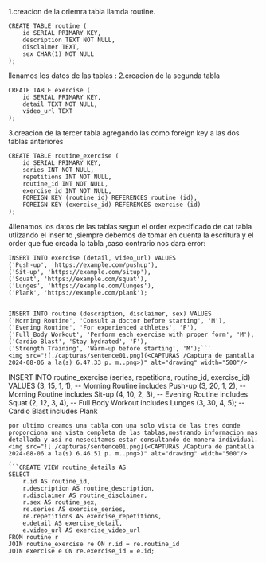 1.creacion de la oriemra tabla llamda routine.

```
CREATE TABLE routine (
    id SERIAL PRIMARY KEY,
    description TEXT NOT NULL,
    disclaimer TEXT,
    sex CHAR(1) NOT NULL
);
```
llenamos los datos de las tablas :
2.creacion de la segunda tabla 

```
CREATE TABLE exercise (
    id SERIAL PRIMARY KEY,
    detail TEXT NOT NULL,
    video_url TEXT
);
```
3.creacion de la tercer tabla agregando las como foreign key a las dos tablas anteriores 

```
CREATE TABLE routine_exercise (
    id SERIAL PRIMARY KEY,
    series INT NOT NULL,
    repetitions INT NOT NULL,
    routine_id INT NOT NULL,
    exercise_id INT NOT NULL,
    FOREIGN KEY (routine_id) REFERENCES routine (id),
    FOREIGN KEY (exercise_id) REFERENCES exercise (id)
);
```
4llenamos los datos de las tablas segun el order expecificado de cat tabla utlizando el inser to ,siempre debemos de tomar en cuenta la escritura y el order que fue creada la tabla ,caso contrario nos dara error:

```
INSERT INTO exercise (detail, video_url) VALUES 
('Push-up', 'https://example.com/pushup'),
('Sit-up', 'https://example.com/situp'),
('Squat', 'https://example.com/squat'),
('Lunges', 'https://example.com/lunges'),
('Plank', 'https://example.com/plank');
```

```

INSERT INTO routine (description, disclaimer, sex) VALUES 
('Morning Routine', 'Consult a doctor before starting', 'M'),
('Evening Routine', 'For experienced athletes', 'F'),
('Full Body Workout', 'Perform each exercise with proper form', 'M'),
('Cardio Blast', 'Stay hydrated', 'F'),
('Strength Training', 'Warm-up before starting', 'M');```
<img src="![./capturas/sentence01.png](<CAPTURAS /Captura de pantalla 2024-08-06 a la(s) 6.47.33 p. m..png>)" alt="drawing" width="500"/>
```
INSERT INTO routine_exercise (series, repetitions, routine_id, exercise_id) VALUES 
(3, 15, 1, 1),  -- Morning Routine includes Push-up
(3, 20, 1, 2),  -- Morning Routine includes Sit-up
(4, 10, 2, 3),  -- Evening Routine includes Squat
(2, 12, 3, 4),  -- Full Body Workout includes Lunges
(3, 30, 4, 5);  -- Cardio Blast includes Plank
```
por ultimo creamos una tabla con una solo vista de las tres donde proporciona una vista completa de las tablas,mostrando informacion mas detallada y asi no nesecitamos estar consultando de manera individual. 
<img src="![./capturas/sentence01.png](<CAPTURAS /Captura de pantalla 2024-08-06 a la(s) 6.46.51 p. m..png>)" alt="drawing" width="500"/>
.
```CREATE VIEW routine_details AS
SELECT
    r.id AS routine_id,
    r.description AS routine_description,
    r.disclaimer AS routine_disclaimer,
    r.sex AS routine_sex,
    re.series AS exercise_series,
    re.repetitions AS exercise_repetitions,
    e.detail AS exercise_detail,
    e.video_url AS exercise_video_url
FROM routine r
JOIN routine_exercise re ON r.id = re.routine_id
JOIN exercise e ON re.exercise_id = e.id;
```



